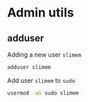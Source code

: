 # Admin utils
## adduser

Adding a new user ```slimem```
```sh
adduser slimem
```

Add user ```slimem``` to ```sudo```
```sh
usermod -aG sudo slimem
```
